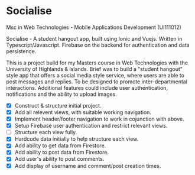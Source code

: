 # Socialise
Msc in Web Technologies - Mobile Applications Development (UI111012)

Socialise - A student hangout app, built using Ionic and Vuejs.  Written in Typescript/Javascript.  Firebase on the backend for authentication and data persistence.

This is a project build for my Masters course in Web Technologies with the University of Highlands & Islands.  Brief was to build a "student hangout" style app that offers a social media style service, where users are able to post messages and replies.  To be designed to promote inter-departmental interactions.  Additional features could include user authentication, notifications and the ability to upload images.

- [x] Construct & structure initial project.
- [x] Add all relevent views, with suitable working navigation.
- [x] Implement header/footer navigation to work in cojunction with above.
- [x] Setup Firebase user authentication and restrict relevant views.
- [ ] Structure each view fully.
- [x] Hardcode data initially to help structure each view.
- [x] Add ability to get data from Firestore.
- [x] Add ability to post data from Firestore.
- [x] Add user's ability to post comments.
- [x] Add display of username and comment/post creation times.
